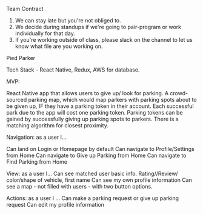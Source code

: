 Team Contract

1. We can stay late but you're not obliged to.
2. We decide during standups if we're going to pair-program or work individually for that day.
3. If you're working outside of class, please slack on the channel to let us know what file are you working on.


Pied Parker

Tech Stack - React Native, Redux, AWS for database.


MVP: 

React Native app that allows users to give up/ look for parking. A crowd-sourced parking map, which would map parkers with parking spots about to be given up, IF they have a parking token in their account. Each successful park due to the app will cost one parking token. Parking tokens can be gained by successfully giving up parking spots to parkers. There is a matching algorithm for closest proximity.

Navigation: as a user I…


Can land on Login or Homepage by default
Can navigate to Profile/Settings from Home
Can navigate to Give up Parking from Home
Can navigate to Find Parking from Home

View: as a user I…
Can see matched user basic info. Rating//Review/ color/shape of vehicle, first name
Can see my own profile information
Can see a map - not filled with users - with two button options.


Actions: as a user I …
Can make a parking request or give up parking request
Can edit my profile information
